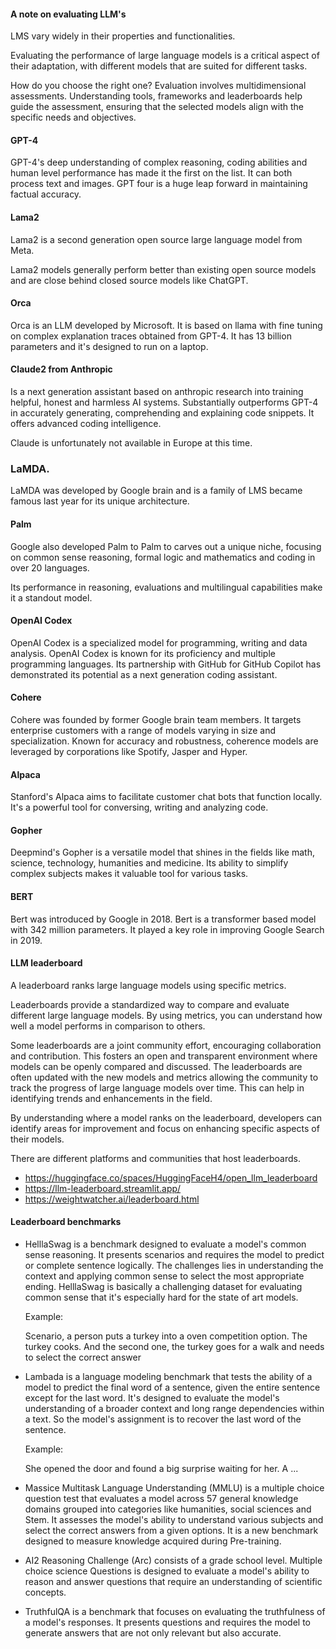 #### A note on evaluating LLM's

LMS vary widely in their properties and functionalities.

Evaluating the performance of large language models is a critical aspect of their adaptation, with
different models that are suited for different tasks.

How do you choose the right one? Evaluation involves multidimensional assessments. Understanding tools, frameworks and leaderboards help guide the assessment, ensuring that the selected models align with the specific needs and objectives.

#### GPT-4
GPT-4's deep understanding of complex reasoning, coding abilities and human level performance has
made it the first on the list. It can both process text and images. GPT four is a huge leap forward in maintaining factual accuracy.

#### Lama2
Lama2 is a second generation open source large language model from Meta.

Lama2 models generally perform better than existing open source models and are close behind closed source models like ChatGPT.

#### Orca
Orca is an LLM developed by Microsoft. It is based on llama with fine tuning on complex explanation traces obtained from GPT-4. It has 13 billion parameters and it's designed to run on a laptop.


#### Claude2 from Anthropic
Is a next generation assistant based on anthropic research into training helpful, honest and harmless AI systems. Substantially outperforms GPT-4 in accurately generating, comprehending and explaining code snippets. It offers advanced coding intelligence. 

Claude is unfortunately not available in Europe at this time.


### LaMDA.
LaMDA was developed by Google brain and is a family of LMS became famous last year for its unique architecture.

#### Palm
Google also developed Palm to Palm to carves out a unique niche, focusing on common sense reasoning,
formal logic and mathematics and coding in over 20 languages.

Its performance in reasoning, evaluations and multilingual capabilities make it a standout model.

#### OpenAI Codex
OpenAI Codex is a specialized model for programming, writing and data analysis. OpenAI Codex is known for its proficiency and multiple programming languages. Its partnership with GitHub for GitHub Copilot has demonstrated its potential as a next generation coding assistant.

#### Cohere
Cohere was founded by former Google brain team members. It targets enterprise customers with a range of models varying in size and specialization. Known for accuracy and robustness, coherence models are leveraged by corporations like Spotify, Jasper and Hyper.

#### Alpaca
Stanford's Alpaca aims to facilitate customer chat bots that function locally. It's a powerful tool for conversing, writing and analyzing code. 

#### Gopher
Deepmind's Gopher is a versatile model that shines in the fields like math, science, technology, humanities and medicine. Its ability to simplify complex subjects makes it valuable tool for various tasks. 

#### BERT
Bert was introduced by Google in 2018. Bert is a transformer based model with 342 million parameters.
It played a key role in improving Google Search in 2019.


#### LLM leaderboard

A leaderboard ranks large language models using specific metrics.

Leaderboards provide a standardized way to compare and evaluate different large language models.
By using metrics, you can understand how well a model performs in comparison to others.

Some leaderboards are a joint community effort, encouraging collaboration and contribution.
This fosters an open and transparent environment where models can be openly compared and discussed.
The leaderboards are often updated with the new models and metrics allowing the community to track
the progress of large language models over time. This can help in identifying trends and enhancements in the field.

By understanding where a model ranks on the leaderboard, developers can identify areas for improvement
and focus on enhancing specific aspects of their models.

There are different platforms and communities that host leaderboards.

* https://huggingface.co/spaces/HuggingFaceH4/open_llm_leaderboard
* https://llm-leaderboard.streamlit.app/
* https://weightwatcher.ai/leaderboard.html


#### Leaderboard benchmarks

* HelllaSwag is a benchmark designed to evaluate a model's common sense reasoning. It presents scenarios and requires the model to predict or complete sentence logically. The challenges lies in understanding the context and applying common sense to select the most appropriate ending. HelllaSwag is basically a challenging dataset for evaluating common sense that it's especially hard for
the state of art models.

  Example: 
  
  Scenario, a person puts a turkey into a oven competition option.
  The turkey cooks. And the second one, the turkey goes for a walk and needs to select the correct answer

* Lambada is a language modeling benchmark that tests the ability of a model to predict the final
word of a sentence, given the entire sentence except for the last word. It's designed to evaluate the model's understanding of a broader context and long range dependencies within a text. So the model's assignment is to recover the last word of the sentence.

  Example:
  
  She opened the door and found a big surprise waiting for her. A ...

* Massice Multitask Language Understanding (MMLU) is a multiple choice question test that evaluates a model across 57 general knowledge domains grouped into categories like humanities, social sciences and Stem. It assesses the model's ability to understand various subjects and select the correct answers from a given options. It is a new benchmark designed to measure knowledge acquired during Pre-training.

* AI2 Reasoning Challenge (Arc) consists of a grade school level. Multiple choice science Questions is designed to evaluate a model's ability to reason and answer questions that require an understanding of scientific concepts.

* TruthfulQA is a benchmark that focuses on evaluating the truthfulness of a model's responses. It presents questions and requires the model to generate answers that are not only relevant but also
accurate.
